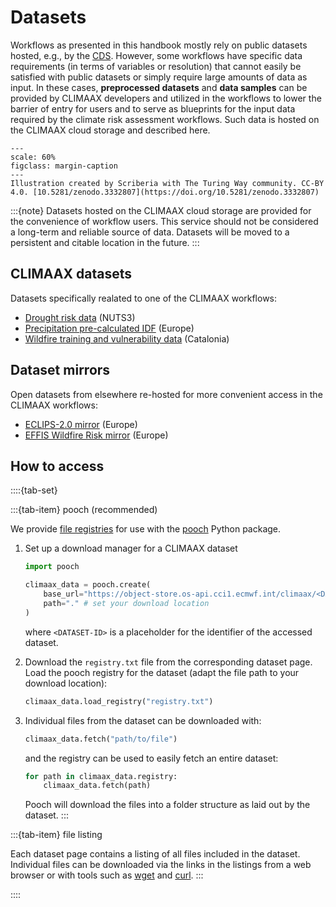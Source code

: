 # Datasets

Workflows as presented in this handbook mostly rely on public datasets hosted, e.g., by the [CDS](https://cds.climate.copernicus.eu/).
However, some workflows have specific data requirements (in terms of variables or resolution) that cannot easily be satisfied with public datasets or simply require large amounts of data as input.
In these cases, **preprocessed datasets** and **data samples** can be provided by CLIMAAX developers and utilized in the workflows to lower the barrier of entry for users and to serve as blueprints for the input data required by the climate risk assessment workflows.
Such data is hosted on the CLIMAAX cloud storage and described here.

```{figure} ../images/illustration/data_manager.jpg
---
scale: 60%
figclass: margin-caption
---
Illustration created by Scriberia with The Turing Way community. CC-BY 4.0. [10.5281/zenodo.3332807](https://doi.org/10.5281/zenodo.3332807)
```

:::{note}
Datasets hosted on the CLIMAAX cloud storage are provided for the convenience of workflow users.
This service should not be considered a long-term and reliable source of data.
Datasets will be moved to a persistent and citable location in the future.
:::


## CLIMAAX datasets

Datasets specifically realated to one of the CLIMAAX workflows:

- [Drought risk data](datasets/droughtrisk_sample_nuts3) (NUTS3)
- [Precipitation pre-calculated IDF](datasets/precipitation_idf_europe) (Europe)
- [Wildfire training and vulnerability data](datasets/wildfire_sample_cat) (Catalonia)


## Dataset mirrors

Open datasets from elsewhere re-hosted for more convenient access in the CLIMAAX workflows:

- [ECLIPS-2.0 mirror](datasets/eclips2.0_mirror) (Europe)
- [EFFIS Wildfire Risk mirror](datasets/effis_mirror) (Europe)


## How to access

::::{tab-set}

:::{tab-item} pooch (recommended)

We provide [file registries](https://www.fatiando.org/pooch/latest/registry-files.html) for use with the [pooch](https://www.fatiando.org/pooch/latest/) Python package.

1.  Set up a download manager for a CLIMAAX dataset

    ```python
    import pooch

    climaax_data = pooch.create(
        base_url="https://object-store.os-api.cci1.ecmwf.int/climaax/<DATASET-ID>/",
        path="." # set your download location
    )
    ```

    where `<DATASET-ID>` is a placeholder for the identifier of the accessed dataset.

2.  Download the `registry.txt` file from the corresponding dataset page.
    Load the pooch registry for the dataset (adapt the file path to your download location):

    ```python
    climaax_data.load_registry("registry.txt")
    ```

3.  Individual files from the dataset can be downloaded with:

    ```python
    climaax_data.fetch("path/to/file")
    ```

    and the registry can be used to easily fetch an entire dataset:

    ```python
    for path in climaax_data.registry:
        climaax_data.fetch(path)
    ```

    Pooch will download the files into a folder structure as laid out by the dataset.
:::

:::{tab-item} file listing

Each dataset page contains a listing of all files included in the dataset.
Individual files can be downloaded via the links in the listings from a web browser or with tools such as [wget](https://www.gnu.org/software/wget/) and [curl](https://curl.se/).
:::

::::